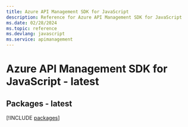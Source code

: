 ```yaml
---
title: Azure API Management SDK for JavaScript
description: Reference for Azure API Management SDK for JavaScript
ms.date: 02/28/2024
ms.topic: reference
ms.devlang: javascript
ms.service: apimanagement
---
```

# Azure API Management SDK for JavaScript - latest
## Packages - latest
[!INCLUDE [packages](api-management-index.md)]